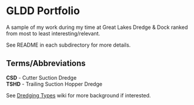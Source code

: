 # GLDD Portfolio

A sample of my work during my time at Great Lakes Dredge & Dock ranked from most to least interesting/relevant.

See README in each subdirectory for more details.

## Terms/Abbreviations

**CSD** - Cutter Suction Dredge<br>
**TSHD** - Trailing Suction Hopper Dredge

See [Dredging Types](https://en.wikipedia.org/wiki/Dredging#Types) wiki for more background if interested.
